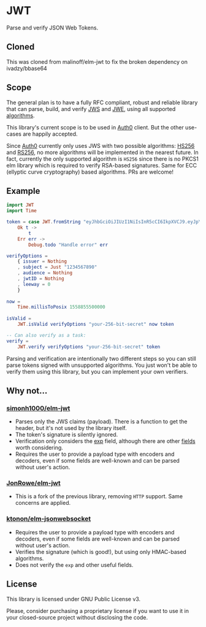 # JWT

Parse and verify JSON Web Tokens.

## Cloned
This was cloned from malinoff/elm-jwt to fix the broken dependency on ivadzy/bbase64

## Scope

The general plan is to have a fully RFC compliant, robust and reliable library that can parse, build, and verify
[JWS](https://package.elm-lang.org/packages/simonh1000/elm-jwt/7.0.0/) and
[JWE](https://tools.ietf.org/html/rfc7516#section-3.3), using all supported
[algorithms](https://tools.ietf.org/html/rfc7518).

This library's current scope is to be used in [Auth0](https://auth0.com/) client.
But the other use-cases are happily accepted.

Since [Auth0](https://auth0.com/) currently only uses JWS with two possible
algorithms: [HS256](https://tools.ietf.org/html/rfc7518#section-3.2)
and [RS256](https://tools.ietf.org/html/rfc7518#section-3.3), no more algorithms will be implemented in the nearest 
future. In fact, currently the only supported algorithm is `HS256` since there is no PKCS1 elm library which is required
to verify RSA-based signatures. Same for ECC (ellyptic curve cryptography) based algorithms. PRs are welcome!

## Example

```elm
import JWT
import Time

token = case JWT.fromString "eyJhbGciOiJIUzI1NiIsInR5cCI6IkpXVCJ9.eyJpYXQiOjE1MTYyMzkwMjIsIm5hbWUiOiJKb2huIERvZSIsInN1YiI6IjEyMzQ1Njc4OTAifQ.fdOPQ05ZfRhkST2-rIWgUpbqUsVhkkNVNcuG7Ki0s-8" of
    Ok t ->
        t
    Err err ->
        Debug.todo "Handle error" err

verifyOptions =
    { issuer = Nothing
    , subject = Just "1234567890"
    , audience = Nothing
    , jwtID = Nothing
    , leeway = 0
    }
    
now =
    Time.millisToPosix 1558855500000
    
isValid =
    JWT.isValid verifyOptions "your-256-bit-secret" now token

-- Can also verify as a task:
verify =
    JWT.verify verifyOptions "your-256-bit-secret" token
```

Parsing and verification are intentionally two different steps so you can still parse tokens signed with 
unsupported algorithms. You just won't be able to verify them using this library, but you can implement your own 
verifiers.

## Why not...

### [simonh1000/elm-jwt](https://package.elm-lang.org/packages/simonh1000/elm-jwt/7.0.0/)

* Parses only the JWS claims (payload). There is a function to get the header, but it's not used by the library itself.
* The token's signature is silently ignored.
* Verification only considers the [exp](https://tools.ietf.org/html/rfc7519#section-4.1.4) field, although there are 
other [fields](https://tools.ietf.org/html/rfc7519#section-4.1) worth considering.
* Requires the user to provide a payload type with encoders and decoders, even if some fields are well-known and can 
be parsed without user's action.

### [JonRowe/elm-jwt](https://package.elm-lang.org/packages/JonRowe/elm-jwt/1.0.0/)

* This is a fork of the previous library, removing `HTTP` support. Same concerns are applied.

### [ktonon/elm-jsonwebsocket](https://package.elm-lang.org/packages/ktonon/elm-jsonwebtoken/1.0.4/)

* Requires the user to provide a payload type with encoders and decoders, even if some fields are well-known and can 
be parsed without user's action.
* Verifies the signature (which is good!), but using only HMAC-based algorithms.
* Does not verify the `exp` and other useful fields.

## License

This library is licensed under GNU Public License v3. 

Please, consider purchasing a proprietary license if you want to use it in your closed-source project without 
disclosing the code.
